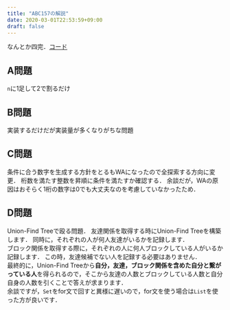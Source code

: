 ```yaml
---
title: "ABC157の解説"
date: 2020-03-01T22:53:59+09:00
draft: false
---
```


なんとか四完．[コード](https://github.com/T45K/kyopuro/tree/master/ABC157)

## A問題
`n`に1足して2で割るだけ

## B問題
実装するだけだが実装量が多くなりがちな問題

## C問題
条件に合う数字を生成する方針をとるもWAになったので全探索する方向に変更．
桁数を満たす整数を昇順に条件を満たすか確認する．
余談だが，WAの原因はおそらく1桁の数字は0でも大丈夫なのを考慮していなかったため．

## D問題
Union-Find Treeで殴る問題．
友達関係を取得する時にUnion-Find Treeを構築します．
同時に，それぞれの人が何人友達がいるかを記録します．<br>
ブロック関係を取得する際に，それぞれの人に何人ブロックしている人がいるか記録します．
この時，友達候補でない人を記録する必要はありません．<br>
最終的に，Union-Find Treeから**自分，友達，ブロック関係を含めた自分と繋がっている人**を得られるので，そこから友達の人数とブロックしている人数と自分自身の人数を引くことで答えが求まります．<br>
余談ですが，`Set`をfor文で回すと異様に遅いので，for文を使う場合は`List`を使った方が良いです．
